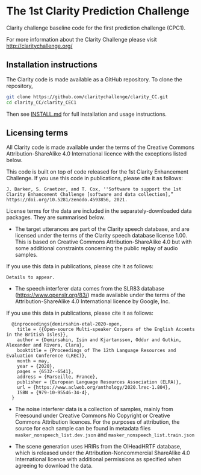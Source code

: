 # The 1st Clarity Prediction Challenge

Clarity challenge baseline code for the first prediction challenge (CPC1).

For more information about the Clarity Challenge please visit http://claritychallenge.org/

## Installation instructions

The Clarity code is made available as a GitHub repository. To clone the repository, 

```bash
git clone https://github.com/claritychallenge/clarity_CC.git
cd clarity_CC/clarity_CEC1
```

Then see [INSTALL.md](INSTALL.md) for full installation and usage instructions.

## Licensing terms

All Clarity code is made available under the terms of the Creative Commons Attribution-ShareAlike 4.0 International licence with the exceptions listed below.

This code is built on top of code released for the 1st Clarity Enhancement Challenge. If you use this code in publications, please cite it as follows:

```
J. Barker, S. Graetzer, and T. Cox, ''Software to support the 1st Clarity Enhancement Challenge [software and data collection],”
https://doi.org/10.5281/zenodo.4593856, 2021.
```

License terms for the data are included in the separately-downloaded data packages. They are summarised below.

- The target utterances are part of the Clarity speech database, and are licensed under the terms of the Clarity speech database license 1.00. This is based on Creative Commons Attribution-ShareAlike 4.0 but with some additional constraints concerning the public replay of audio samples. 

If you use this data in publications, please cite it as follows:

```
Details to appear. 
```

- The speech interferer data comes from the SLR83 database  (https://www.openslr.org/83/) made available under the terms of the  Attribution-ShareAlike 4.0 International licence by Google, Inc. 

If you use this data in publications, please cite it as follows:

```
  @inproceedings{demirsahin-etal-2020-open,
    title = {{Open-source Multi-speaker Corpora of the English Accents in the British Isles}},
    author = {Demirsahin, Isin and Kjartansson, Oddur and Gutkin, Alexander and Rivera, Clara},
    booktitle = {Proceedings of The 12th Language Resources and Evaluation Conference (LREC)},
    month = may,
    year = {2020},
    pages = {6532--6541},
    address = {Marseille, France},
    publisher = {European Language Resources Association (ELRA)},
    url = {https://www.aclweb.org/anthology/2020.lrec-1.804},
    ISBN = {979-10-95546-34-4},
  }
```

- The noise interferer data is a collection of samples, mainly from Freesound under Creative Commons No Copyright or Creative Commons Attribution licences. For the purposes of attribution, the source for each sample can be found in metadata files `masker_nonspeech_list.dev.json` and `masker_nonspeech_list.train.json`
  
- The scene generation uses HRIRs from the OlHeadHRTF database, which is released under the Attribution-Noncommercial ShareAlike 4.0 International licence with additional permissions as specified when agreeing to download the data.
